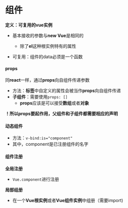 # 组件

**定义：可复用的vue实例**

- 基本接收的参数与**new Vue**是相同的
  - 除了**el**这种根实例特有的属性

- 可复用：组件的data必须是一个函数





#### props

同**react**一样，通过**props**向自组件传递参数

- 方法：**标签**中自定义的属性会被当作**props**向自组件传递
- **子组件**：需要使用`props: []`
  - **props**应该是可以接受**数组**或者**对象**



**！所以props要起作用，父组件和子组件都需要相应的声明**





#### 动态组件

- 方法：`v-bind:is="component"`
- 其中，component是已注册组件的名字





#### 组件注册

**全局注册**

- `Vue.component`进行注册

**局部组册**

- 在一个**Vue根实例**或者**Vue组件实例**中组册（需要import)

